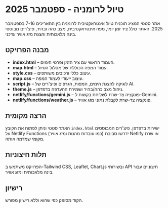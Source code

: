 # טיול לרומניה - ספטמבר 2025

אתר סטטי המציג תוכנית טיול אינטראקטיבית לרומניה בין התאריכים 7-16 בספטמבר 2025.
האתר כולל ציר זמן יומי, מפה אינטראקטיבית, מצב כהה ובהיר, פיצ'רים מבוססי בינה מלאכותית והצגת מזג אוויר עדכני.

## מבנה הפרויקט
- **index.html** – העמוד הראשי עם ציר הזמן ופרטי הימים.
- **map.html** – עמוד המפה הכוללת של מסלול הטיול.
- **style.css** – עיצוב כללי ורכיבים משותפים.
- **map.css** – עיצוב ייעודי לעמוד המפה.
- **script.js** – לוגיקה להצגת הימים, המפות, הגרפים ופיצ'רים של AI.
- **theme.js** – ניהול מצב כהה/בהיר ושמירת ההעדפה בדפדפן.
- **netlify/functions/gemini.js** – פונקציה צד-שרת לשליחת בקשות ל-Gemini.
- **netlify/functions/weather.js** – פונקציה צד-שרת לקבלת נתוני מזג אוויר.

## הרצה מקומית
האתר סטטי וניתן לפתוח את הקובץ `index.html` ישירות בדפדפן.
פיצ'רים המבוססים על Netlify Functions (כמו עובדות מהנות ומזג אוויר) ידרשו סביבת Netlify או שרת מקומי שמדמה אותה.

## תלות חיצוניות
הפרויקט משתמש ב-Tailwind CSS, Leaflet, Chart.js ובשירותי API חיצוניים עבור בינה מלאכותית ומזג אוויר.

## רישיון
הקוד מסופק כפי שהוא וללא רישיון מפורש.